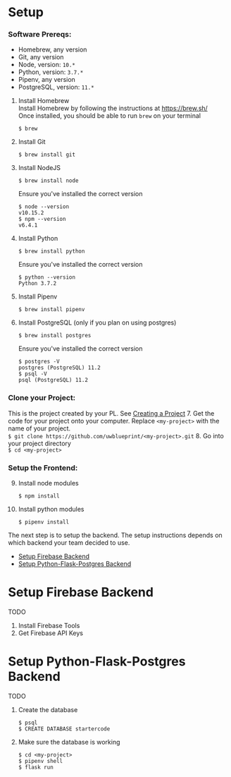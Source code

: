 # Setup
### Software Prereqs:
- Homebrew, any version
- Git, any version
- Node, version: `10.*`
- Python, version: `3.7.*`
- Pipenv, any version
- PostgreSQL, version: `11.*`

1. Install Homebrew  
    Install Homebrew by following the instructions at <https://brew.sh/>  
    Once installed, you should be able to run `brew` on your terminal
    ```
    $ brew
    ```
2. Install Git  
    ```
    $ brew install git
    ```
3. Install NodeJS  
    ```
    $ brew install node
    ```
    Ensure you've installed the correct version
    ```
    $ node --version
    v10.15.2
    $ npm --version
    v6.4.1
    ```
4. Install Python  
    ```
    $ brew install python
    ```
    Ensure you've installed the correct version
    ```
    $ python --version
    Python 3.7.2
    ```
5. Install Pipenv  
    ```
    $ brew install pipenv
    ```
6. Install PostgreSQL (only if you plan on using postgres)
    ```
    $ brew install postgres
    ```
    Ensure you've installed the correct version
    ```
    $ postgres -V
    postgres (PostgreSQL) 11.2
    $ psql -V
    psql (PostgreSQL) 11.2
    ```
### Clone your Project:
This is the project created by your PL. See [Creating a Project](CREATING_A_PROJECT.md)
7. Get the code for your project onto your computer. Replace `<my-project>` with the name of your project.  
    ```
    $ git clone https://github.com/uwblueprint/<my-project>.git
    ```
8. Go into your project directory  
    ```
    $ cd <my-project>
    ```
### Setup the Frontend:
9. Install node modules  
    ```
    $ npm install
    ```
10. Install python modules  
    ```
    $ pipenv install
    ```
The next step is to setup the backend. The setup instructions depends on which backend your team decided to use.
- [Setup Firebase Backend](#setup-firebase-backend)
- [Setup Python-Flask-Postgres Backend](#setup-python-flask-postgres-backend)

# Setup Firebase Backend
TODO
1. Install Firebase Tools
2. Get Firebase API Keys

# Setup Python-Flask-Postgres Backend
TODO
1. Create the database
    ```
    $ psql
    $ CREATE DATABASE startercode
    ```
2. Make sure the database is working
    ```
    $ cd <my-project>
    $ pipenv shell
    $ flask run
    ```

